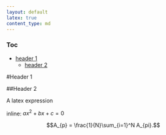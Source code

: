 ```yaml
---
layout: default
latex: true
content_type: md
---
```


### Toc
* [header 1](#header-1)
  * [header 2](#header-2)   

#Header 1

##Header 2 

A latex expression

inline: $ax^2 + bx + c = 0$

$$A_{p} = \frac{1}{N}\sum_{i=1}^N A_{pi}.$$
